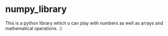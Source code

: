 # numpy_library
This is a python library which u can play with numbers as well as arrays and mathematical operations. :)
